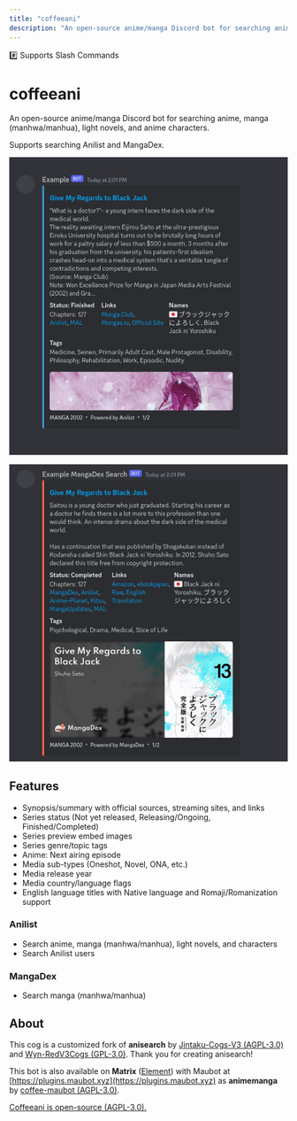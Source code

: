 ```yaml
---
title: "coffeeani"
description: "An open-source anime/manga Discord bot for searching anime, manga (manhwa/manhua), light novels, and anime characters. Search Anilist and MangaDex."
---
```


<span class="px-3 py-1 text-xs text-white bg-green-600 rounded-full select-none">#️⃣ Supports Slash Commands</span>

# coffeeani

<component-coghero cog="coffeeani" desc="Search anime, manga (manhwa/manhua/light novels), and characters. See series info, status, episodes/chapters, and tags." use_desc_only="true"></component-coghero>

<p class="text-lg font-bold">An open-source anime/manga Discord bot for searching anime, manga (manhwa/manhua), light novels, and anime characters.</p>

Supports searching Anilist and MangaDex.

<div className="grid grid-cols-2 gap-2 aspect-[1216/648]">
<p className="aspect-[608/648]"><img src="./coffeeani-example-anilist.jpg" alt="Coffeeani example Anilist" /></p>
<p className="aspect-[608/648]"><img src="./coffeeani-example-mangadex.jpg" alt="Coffeeani example MangaDex" /></p>
</div>


## Features

- Synopsis/summary with official sources, streaming sites, and links
- Series status (Not yet released, Releasing/Ongoing, Finished/Completed)
- Series preview embed images
- Series genre/topic tags
- Anime: Next airing episode
- Media sub-types (Oneshot, Novel, ONA, etc.)
- Media release year
- Media country/language flags
- English language titles with Native language and Romaji/Romanization support

### Anilist

- Search anime, manga (manhwa/manhua), light novels, and characters
- Search Anilist users

### MangaDex

- Search manga (manhwa/manhua)


## About

This cog is a customized fork of **anisearch** by [Jintaku-Cogs-V3 (AGPL-3.0)](https://github.com/Jintaku/Jintaku-Cogs-V3/blob/master/LICENSE) and [Wyn-RedV3Cogs (GPL-3.0)](https://github.com/TheWyn/Wyn-RedV3Cogs/blob/master/anisearch/LICENSE). Thank you for creating anisearch!

This bot is also available on **Matrix** ([Element](https://element.io/personal)) with Maubot at [https://plugins.maubot.xyz](https://plugins.maubot.xyz) as **animemanga** by [coffee-maubot (AGPL-3.0)](https://github.com/coffeebank/coffee-maubot/tree/master/animemanga).

[Coffeeani is open-source (AGPL-3.0).](https://github.com/coffeebank/coffee-cogs/tree/master/coffeeani)
